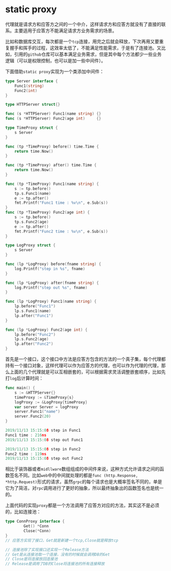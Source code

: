 # static proxy

代理就是请求方和应答方之间的一个中介，这样请求方和应答方就没有了直接的联系。主要适用于应答方不能满足请求方业务需求的场景。

比如和数据库交互，每次都是一个`tcp`连接，用完之后就会释放，下次再用又要重复握手和挥手的过程，这效率太低了，不能满足性能需求，于是有了连接池。又比如，引用的`github`仓库可以基本满足业务需求，但是其中每个方法都少一些业务逻辑（可以是权限控制，也可以是加一些中间件）。

下面借助`static proxy`实现为一个类添加中间件：

```go
type Server interface {
	Func1(string)
	Func2(int)
}

type HTTPServer struct{}

func (s *HTTPServer) Func1(name string) {}
func (s *HTTPServer) Func2(age int)     {}

type TimeProxy struct {
	s Server
}

func (tp *TimeProxy) before() time.Time {
	return time.Now()
}

func (tp *TimeProxy) after() time.Time {
	return time.Now()
}

func (tp *TimeProxy) Func1(name string) {
	s := tp.before()
	tp.s.Func1(name)
	e := tp.after()
	fmt.Printf("Func1 time : %v\n", e.Sub(s))
}
func (tp *TimeProxy) Func2(age int) {
	s := tp.before()
	tp.s.Func2(age)
	e := tp.after()
	fmt.Printf("Func2 time : %v\n", e.Sub(s))
}

type LogProxy struct {
	s Server
}

func (lp *LogProxy) before(fname string) {
	log.Printf("step in %s", fname)
}

func (lp *LogProxy) after(fname string) {
	log.Printf("step out %s", fname)
}

func (lp *LogProxy) Func1(name string) {
	lp.before("Func1")
	lp.s.Func1(name)
	lp.after("Func1")
}

func (lp *LogProxy) Func2(age int) {
	lp.before("Func2")
	lp.s.Func2(age)
	lp.after("Func2")
}
```

首先是一个接口，这个接口中方法是应答方包含的方法的一个真子集，每个代理都持有一个接口对象，这样代理可以作为应答方的代理，也可以作为代理的代理，那么上面的几个代理就是可以互相嵌套的，可以根据需求灵活调整嵌套顺序，比如先打`log`后计算时间：

```go
func main() {
	s := &HTTPServer{}
	timeProxy := &TimeProxy{s}
	logProxy := &LogProxy{timeProxy}
	var server Server = logProxy
	server.Func1("name")
	server.Func2(20)
}

2019/11/13 15:15:08 step in Func1
Func1 time : 216ns
2019/11/13 15:15:08 step out Func1

2019/11/13 15:15:08 step in Func2
Func2 time : 119ns
2019/11/13 15:15:08 step out Func2
```

相比于装饰器或者`midllware`数组组成的中间件来说，这种方式允许请求之间的函数签名不同。比如`web`中的中间就处理的都是`func (http.Response, *http.Request)`形式的请求，虽然`grpc`的每个请求也是大概率签名不同的，单是它为了简洁，对`rpc`调用进行了更好的抽象，所以最终抽象出的函数签名也是统一的。

上面代码的实现`proxy`都是一个方法调用了应答方对应的方法，其实这不是必须的，比如连接池：

```go
type ConnProxy interface {
        Get() *Conn
        Close(*Conn)
}
// 应答方实现了接口，Get就是新建一个tcp,Close就是释放tcp

// 连接池除了实现接口还实现一个Release方法
// Get是从连接池取一个连接，没有的时候就会调用DB的Get
// Close是将连接放回连接池
// Release是调用了DB的Close将连接池的所有连接释放
```
